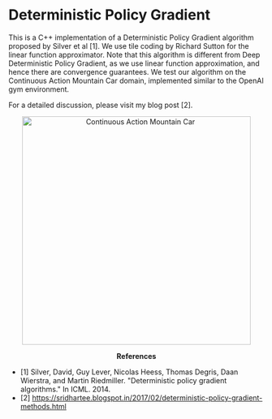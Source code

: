 # Deterministic Policy Gradient
This is a C++ implementation of a Deterministic Policy Gradient algorithm proposed by Silver et al [1]. We use tile coding by Richard Sutton for the linear function approximator. Note that this algorithm is different from Deep Deterministic Policy Gradient, as we use linear function approximation, and hence there are convergence guarantees. We test our algorithm on the Continuous Action Mountain Car domain, implemented similar to the OpenAI gym environment. 

For a detailed discussion, please visit my blog post [2]. 

<p align="center">
  <img src="https://github.com/sritee/Deterministic-Policy-Gradient-Methods/blob/master/plots.png" width="450" title="Continuous Action Mountain Car">

<p align="center"> 
   <b>References</b>
   </p>
   
 * [1] Silver, David, Guy Lever, Nicolas Heess, Thomas Degris, Daan Wierstra, and Martin Riedmiller. "Deterministic policy gradient algorithms." In ICML. 2014.
  * [2] https://sridhartee.blogspot.in/2017/02/deterministic-policy-gradient-methods.html

